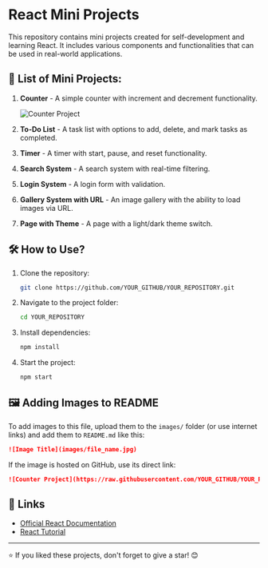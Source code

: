# React Mini Projects

This repository contains mini projects created for self-development and learning React. It includes various components and functionalities that can be used in real-world applications.

## 📌 List of Mini Projects:

1. **Counter** - A simple counter with increment and decrement functionality.
   
   ![Counter Project](https://raw.githubusercontent.com/Ulyk04/mini-projects-react/main/images/counter.png)

2. **To-Do List** - A task list with options to add, delete, and mark tasks as completed.
3. **Timer** - A timer with start, pause, and reset functionality.
4. **Search System** - A search system with real-time filtering.
5. **Login System** - A login form with validation.
6. **Gallery System with URL** - An image gallery with the ability to load images via URL.
7. **Page with Theme** - A page with a light/dark theme switch.

## 🛠️ How to Use?

1. Clone the repository:
   ```sh
   git clone https://github.com/YOUR_GITHUB/YOUR_REPOSITORY.git
   ```
2. Navigate to the project folder:
   ```sh
   cd YOUR_REPOSITORY
   ```
3. Install dependencies:
   ```sh
   npm install
   ```
4. Start the project:
   ```sh
   npm start
   ```

## 🖼️ Adding Images to README

To add images to this file, upload them to the `images/` folder (or use internet links) and add them to `README.md` like this:

```md
![Image Title](images/file_name.jpg)
```

If the image is hosted on GitHub, use its direct link:

```md
![Counter Project](https://raw.githubusercontent.com/YOUR_GITHUB/YOUR_REPOSITORY/main/images/counter.jpg)
```

## 🔗 Links
- [Official React Documentation](https://react.dev/)
- [React Tutorial](https://react.dev/learn)

---

⭐ If you liked these projects, don't forget to give a star! 😊
